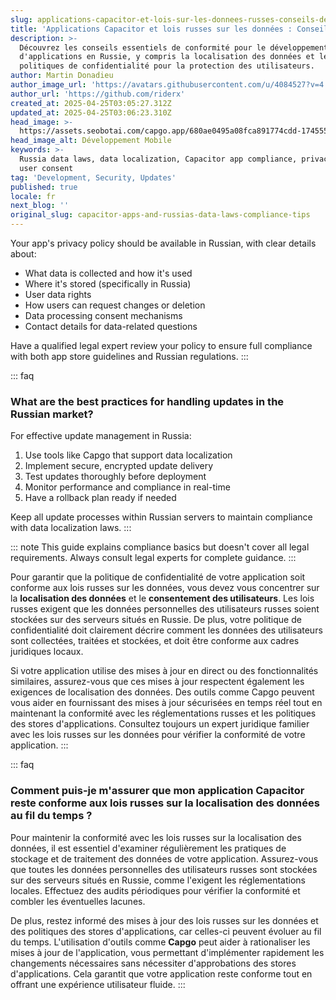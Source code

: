 ```yaml
---
slug: applications-capacitor-et-lois-sur-les-donnees-russes-conseils-de-conformite
title: 'Applications Capacitor et lois russes sur les données : Conseils de conformité'
description: >-
  Découvrez les conseils essentiels de conformité pour le développement
  d'applications en Russie, y compris la localisation des données et les
  politiques de confidentialité pour la protection des utilisateurs.
author: Martin Donadieu
author_image_url: 'https://avatars.githubusercontent.com/u/4084527?v=4'
author_url: 'https://github.com/riderx'
created_at: 2025-04-25T03:05:27.312Z
updated_at: 2025-04-25T03:06:23.310Z
head_image: >-
  https://assets.seobotai.com/capgo.app/680ae0495a08fca891774cdd-1745550383310.jpg
head_image_alt: Développement Mobile
keywords: >-
  Russia data laws, data localization, Capacitor app compliance, privacy policy,
  user consent
tag: 'Development, Security, Updates'
published: true
locale: fr
next_blog: ''
original_slug: capacitor-apps-and-russias-data-laws-compliance-tips
---
```

Your app's privacy policy should be available in Russian, with clear details about:

-   What data is collected and how it's used
-   Where it's stored (specifically in Russia)
-   User data rights
-   How users can request changes or deletion
-   Data processing consent mechanisms
-   Contact details for data-related questions

Have a qualified legal expert review your policy to ensure full compliance with both app store guidelines and Russian regulations.
:::

::: faq
### What are the best practices for handling updates in the Russian market?

For effective update management in Russia:

1.  Use tools like Capgo that support data localization
2.  Implement secure, encrypted update delivery
3.  Test updates thoroughly before deployment
4.  Monitor performance and compliance in real-time
5.  Have a rollback plan ready if needed

Keep all update processes within Russian servers to maintain compliance with data localization laws.
:::

::: note
This guide explains compliance basics but doesn't cover all legal requirements. Always consult legal experts for complete guidance.
:::

Pour garantir que la politique de confidentialité de votre application soit conforme aux lois russes sur les données, vous devez vous concentrer sur la **localisation des données** et le **consentement des utilisateurs**. Les lois russes exigent que les données personnelles des utilisateurs russes soient stockées sur des serveurs situés en Russie. De plus, votre politique de confidentialité doit clairement décrire comment les données des utilisateurs sont collectées, traitées et stockées, et doit être conforme aux cadres juridiques locaux.

Si votre application utilise des mises à jour en direct ou des fonctionnalités similaires, assurez-vous que ces mises à jour respectent également les exigences de localisation des données. Des outils comme Capgo peuvent vous aider en fournissant des mises à jour sécurisées en temps réel tout en maintenant la conformité avec les réglementations russes et les politiques des stores d'applications. Consultez toujours un expert juridique familier avec les lois russes sur les données pour vérifier la conformité de votre application.
:::

::: faq
### Comment puis-je m'assurer que mon application Capacitor reste conforme aux lois russes sur la localisation des données au fil du temps ?

Pour maintenir la conformité avec les lois russes sur la localisation des données, il est essentiel d'examiner régulièrement les pratiques de stockage et de traitement des données de votre application. Assurez-vous que toutes les données personnelles des utilisateurs russes sont stockées sur des serveurs situés en Russie, comme l'exigent les réglementations locales. Effectuez des audits périodiques pour vérifier la conformité et combler les éventuelles lacunes.

De plus, restez informé des mises à jour des lois russes sur les données et des politiques des stores d'applications, car celles-ci peuvent évoluer au fil du temps. L'utilisation d'outils comme **Capgo** peut aider à rationaliser les mises à jour de l'application, vous permettant d'implémenter rapidement les changements nécessaires sans nécessiter d'approbations des stores d'applications. Cela garantit que votre application reste conforme tout en offrant une expérience utilisateur fluide.
:::
